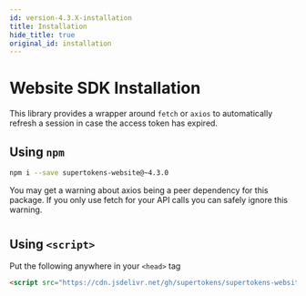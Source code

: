 ```yaml
---
id: version-4.3.X-installation
title: Installation
hide_title: true
original_id: installation
---
```


# Website SDK Installation

This library provides a wrapper around ```fetch``` or ```axios``` to automatically refresh a session in case the access token has expired.

## Using ```npm```

```bash
npm i --save supertokens-website@~4.3.0
```

<div class="specialNote" style="margin-bottom: 40px">
You may get a warning about axios being a peer dependency for this package. If you only use fetch for your API calls you can safely ignore this warning.
</div>

## Using ```<script>```
Put the following anywhere in your ```<head>``` tag

```html
<script src="https://cdn.jsdelivr.net/gh/supertokens/supertokens-website@4.3/bundle/bundle.js"></script>
```
